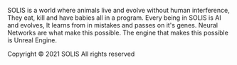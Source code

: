 SOLIS is a world where animals live and evolve without human interference,
They eat, kill and have babies all in a program.
Every being in SOLIS is AI and evolves,
It learns from in mistakes and passes on it's genes.
Neural Networks are what make this possible.
The engine that makes this possible is Unreal Engine.

Copyright © 2021 SOLIS         All rights reserved